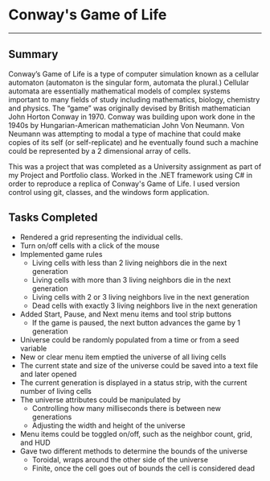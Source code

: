 ﻿# Conway's Game of Life
---

## **Summary**
Conway’s Game of Life is a type of computer simulation known as a cellular automaton (automaton is the singular form, automata the plural.) Cellular automata are essentially mathematical models of complex systems important to many fields of study including mathematics, biology, chemistry and physics.
The “game” was originally devised by British mathematician John Horton Conway in 1970. Conway was building upon work done in the 1940s by Hungarian-American mathematician John Von Neumann. Von Neumann was attempting to modal a type of machine that could make copies of its self (or self-replicate) and he eventually found such a machine could be represented by a 2 dimensional array of cells.

This was a project that was completed as a University assignment as part of my Project and Portfolio class.
Worked in the .NET framework using C# in order to reproduce a replica of Conway's Game of Life. I used version control using git, classes, and the windows form application.

## **Tasks Completed**
- Rendered a grid representing the individual cells.
- Turn on/off cells with a click of the mouse
- Implemented game rules
	- Living cells with less than 2 living neighbors die in the next generation
	- Living cells with more than 3 living neighbors die in the next generation
	- Living cells with 2 or 3 living neighbors live in the next generation
	- Dead cells with exactly 3 living neighbors live in the next generation
- Added Start, Pause, and Next menu items and tool strip buttons
	- If the game is paused, the next button advances the game by 1 generation
- Universe could be randomly populated from a time or from a seed variable
- New or clear menu item emptied the universe of all living cells
- The current state and size of the universe could be saved into a text file and later opened
- The current generation is displayed in a status strip, with the current number of living cells
- The universe attributes could be manipulated by
	- Controlling how many milliseconds there is between new generations
	- Adjusting the width and height of the universe
- Menu items could be toggled on/off, such as the neighbor count, grid, and HUD
- Gave two different methods to determine the bounds of the universe
	- Toroidal, wraps around the other side of the universe
	- Finite, once the cell goes out of bounds the cell is considered dead